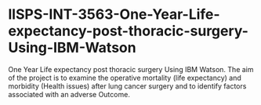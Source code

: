 # llSPS-INT-3563-One-Year-Life-expectancy-post-thoracic-surgery-Using-IBM-Watson
One Year Life expectancy post thoracic surgery  Using IBM Watson. 
The aim of the project is to examine the operative mortality (life expectancy) and morbidity (Health issues) after lung cancer surgery and to identify factors associated with an adverse Outcome. 
